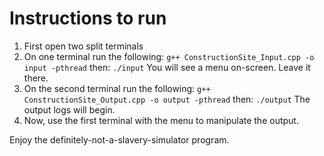 # Instructions to run
1. First open two split terminals
2. On one terminal run the following:
`g++ ConstructionSite_Input.cpp -o input -pthread`
then:
`./input`
You will see a menu on-screen. Leave it there.
3. On the second terminal run the following:
`g++ ConstructionSite_Output.cpp -o output -pthread`
then:
`./output`
The output logs will begin.
4. Now, use the first terminal with the menu to manipulate the output.

Enjoy the definitely-not-a-slavery-simulator program.

